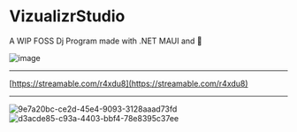 # VizualizrStudio
A WIP FOSS Dj Program made with .NET MAUI and 💜

![image](https://github.com/user-attachments/assets/ca84d3b2-6946-4471-8740-51be4ab325ce)

---

[https://streamable.com/r4xdu8](https://streamable.com/r4xdu8)

---

![9e7a20bc-ce2d-45e4-9093-3128aaad73fd](https://github.com/user-attachments/assets/f550ac04-fcf4-4c4e-9fbe-be8ed5b33fd7)
![d3acde85-c93a-4403-bbf4-78e8395c37ee](https://github.com/user-attachments/assets/a39d6372-fc90-43a0-ae22-28b702bae367)
